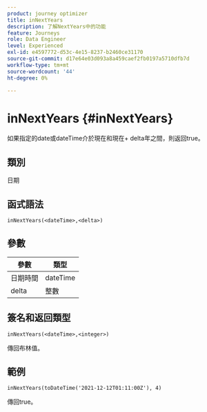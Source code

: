 ```yaml
---
product: journey optimizer
title: inNextYears
description: 了解NextYears中的功能
feature: Journeys
role: Data Engineer
level: Experienced
exl-id: e4597772-d53c-4e15-8237-b2460ce31170
source-git-commit: d17e64e03d093a8a459caef2fb0197a5710dfb7d
workflow-type: tm+mt
source-wordcount: '44'
ht-degree: 0%

---
```


# inNextYears {#inNextYears}

如果指定的date或dateTime介於現在和現在+ delta年之間，則返回true。

## 類別

日期

## 函式語法

`inNextYears(<dateTime>,<delta>)`

## 參數

| 參數 | 類型 |
|-----------|------------------|
| 日期時間 | dateTime |
| delta | 整數 |

## 簽名和返回類型

`inNextYears(<dateTime>,<integer>)`

傳回布林值。

## 範例

`inNextYears(toDateTime('2021-12-12T01:11:00Z'), 4)`

傳回true。
